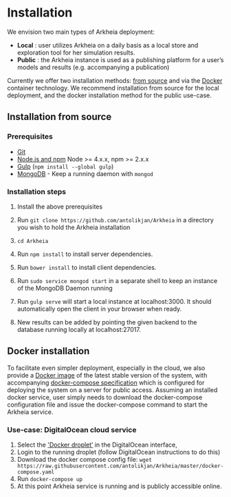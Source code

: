 # Installation

We envision two main types of Arkheia deployment:

- **Local** : user utilizes Arkheia on a daily basis as a local store and exploration tool for her simulation results.
- **Public** : the Arkheia instance is used as a publishing platform for a user’s models and results (e.g. accompanying a publication)

Currently we offer two installation methods: [from source](#fs) and via the [Docker](#docker) container technology.
We recommend installation from source for the local deployment, and the docker installation method for the public use-case. 

## Installation from source
<a id="fs"></a>


### Prerequisites

- [Git](https://git-scm.com/)
- [Node.js and npm](nodejs.org) Node >= 4.x.x, npm >= 2.x.x
- [Gulp](http://gulpjs.com/) (`npm install --global gulp`)
- [MongoDB](https://www.mongodb.org/) - Keep a running daemon with `mongod`

### Installation steps

1. Install the above prerequisites

2. Run `git clone https://github.com/antolikjan/Arkheia` in a directory you wish to hold the Arkheia installation

3. `cd Arkheia`

4. Run `npm install` to install server dependencies.

5. Run `bower install` to install client dependencies.

5. Run `sudo service mongod start` in a separate shell to keep an instance of the MongoDB Daemon running

6. Run `gulp serve` will start a local instance at localhost:3000. It should automatically open the client in your browser when ready.

7. New results can be added by pointing the given backend to the database running locally at localhost:27017.

## Docker installation
<a id="docker"></a>

To facilitate even simpler deployment, especially in the cloud, we also provide a [Docker image](https://hub.docker.com/r/antolikjan/arkheia/) of the latest stable version of the system, with accompanying [docker-compose specification](https://github.com/antolikjan/Arkheia/blob/master/docker-compose.yaml) which is configured for deploying the system on a server for public access. Assuming an installed docker service, user simply needs to download the docker-compose configuration file and issue the docker-compose command to start the Arkheia service.

### Use-case: DigitalOcean cloud service

1. Select the ['Docker droplet’](https://www.digitalocean.com/products/one-click-apps/docker/) in the DigitalOcean interface, 
2. Login to the running droplet (follow DigitalOcean instructions to do this)
3. Download the docker compose config file: `wget https://raw.githubusercontent.com/antolikjan/Arkheia/master/docker-compose.yaml`
4. Run `docker-compose up`
5. At this point Arkheia service is running and is publicly accessible online.